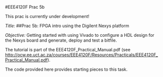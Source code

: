 #EEE4120F Prac 5b

This prac is currently under development!

_Title:_
##Prac 5b: FPGA intro using the Digilent Nexys platform

_Objective:_
Getting started with using Vivado to configure a HDL design for the Nexys board and generate, deploy and test a bitfile.

The tutorial is part of the EEE4120F_Practical_Manual.pdf (see http://ocw.ee.uct.ac.za/courses/EEE4120F/Resources/Practicals/EEE4120F_Practical_Manual.pdf).

The code provided here provides starting pieces to this task.
